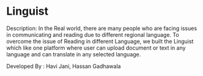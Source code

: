 # Linguist
Description:
In the Real world, there are many people who are facing issues in communicating and reading due to different regional language. 
To overcome the issue of Reading in different Language, we built the Linguist which like one platform where user can upload document or text in any language and can translate in any selected language.


Developed By :
Havi Jani, 
Hassan Gadhawala
